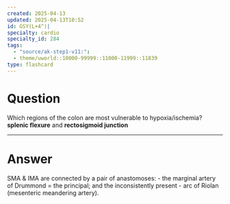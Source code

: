 ```yaml
---
created: 2025-04-13
updated: 2025-04-13T10:52
id: GSY(L+4^)|
specialty: cardio
specialty_id: 284
tags:
  - "source/ak-step1-v11:": 
  - theme/uworld::10000-99999::11000-11999::11839
type: flashcard
---
```


# Question
Which regions of the colon are most vulnerable to hypoxia/ischemia?    **splenic flexure** and **rectosigmoid junction**

---

# Answer
SMA & IMA are connected by a pair of anastomoses:  - the marginal artery of Drummond = the principal; and the inconsistently present - arc of Riolan (mesenteric meandering artery).